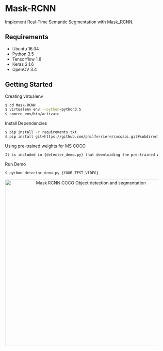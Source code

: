 # Mask-RCNN
Implement Real-Time Semantic Segmentation with [Mask_RCNN](https://github.com/matterport/Mask_RCNN).

## Requirements
- Ubuntu 16.04
- Python 3.5
- Tensorflow 1.8
- Keras 2.1.6
- OpenCV 3.4


## Getting Started
Creating virtualenv
```bash
$ cd Mask-RCNN
$ virtualenv env --python=python3.5
$ source env/bin/activate
```

Install Dependencies
```bash
$ pip install -r requirements.txt
$ pip install git+https://github.com/philferriere/cocoapi.git#subdirectory=PythonAPI
```

Using pre-trained weights for MS COCO
```bash
It is included in {detector_demo.py} that downloading the pre-trained weights for MS COCO.
```

Run Demo
```bash
$ python detector_demo.py {YOUR_TEST_VIDEO}
```
<div align="center">
  <a href="https://www.youtube.com/watch?v=SJ_ri0njoHc"><img src="https://github.com/yonghankim/Mask-RCNN/blob/master/img/demo.JPG" alt="Mask RCNN COCO Object detection and segmentation
" width="550"></a>
</div>

